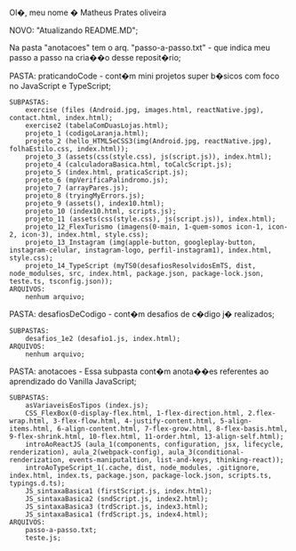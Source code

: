 Ol�, meu nome � Matheus Prates oliveira


NOVO: "Atualizando README.MD";

Na pasta "anotacoes" tem o arq. "passo-a-passo.txt" - que indica meu passo a passo na cria��o desse reposit�rio;


PASTA: praticandoCode - cont�m mini projetos super b�sicos com foco no JavaScript e TypeScript;

	SUBPASTAS:
		exercise (files (Android.jpg, images.html, reactNative.jpg), contact.html, index.html);
		exercise2 (tabelaComDuasLojas.html);
		projeto_1 (codigoLaranja.html);
		projeto_2 (hello_HTML5eCSS3(img(Android.jpg, reactNative.jpg), folhaEstilo.css, index.html));
		projeto_3 (assets(css(style.css), js(script.js)), index.html);
		projeto_4 (calculadoraBasica.html, toCalcScript.js);
		projeto_5 (index.html, praticaScript.js);
		projeto_6 (mpVerificaPalindromo.js);
		projeto_7 (arrayPares.js);
		projeto_8 (tryingMyErrors.js);
		projeto_9 (assets(), index10.html);
		projeto_10 (index10.html, scripts.js);
		projeto_11 (assets(css(style.css), js(script.js)), index.html);
		projeto_12_FlexTurismo (imagens(0-main, 1-quem-somos icon-1, icon-2, icon-3), index.html, style.css);
		projeto_13_Instagram (img(apple-button, googleplay-button, instagram-celular, instagram-logo, perfil-instagram1), index.html, style.css);
		projeto_14_TypeScript (myTS0(desafiosResolvidosEmTS, dist, node_modulses, src, index.html, package.json, package-lock.json, teste.ts, tsconfig.json));
	ARQUIVOS: 
		nenhum arquivo;

PASTA: desafiosDeCodigo - cont�m desafios de c�digo j� realizados;
	
	SUBPASTAS:
		desafios_1e2 (desafio1.js, index.html);
	ARQUIVOS: 
		nenhum arquivo;

PASTA: anotacoes - Essa subpasta cont�m anota��es referentes ao aprendizado do Vanilla JavaScript;

	SUBPASTAS:
		asVariaveisEosTipos (index.js);
		CSS_FlexBox(0-display-flex.html, 1-flex-direction.html, 2.flex-wrap.html, 3-flex-flow.html, 4-justify-content.html, 5-align-items.html, 6-align-content.html, 7-flex-grow.html, 8-flex-basis.html, 9-flex-shrink.html, 10-flex.html, 11-order.html, 13-align-self.html);
		introAoReactJS (aula_1(components, configuration, jsx, lifecycle, renderization), aula_2(webpack-config), aula_3(conditional-renderization, events-maniputaltion, list-and-keys, thinking-react));
		introAoTypeScript_1(.cache, dist, node_modules, .gitignore, index.html, index.ts, package.json, package-lock.json, scripts.ts, typings.d.ts);
		JS_sintaxaBasica1 (firstScript.js, index.html);
		JS_sintaxaBasica2 (sndScript.js, index2.html);
		JS_sintaxaBasica3 (trdScript.js, index3.html);
		JS_sintaxaBasica1 (frdScript.js, index4.html);
	ARQUIVOS:
		passo-a-passo.txt;
		teste.js;